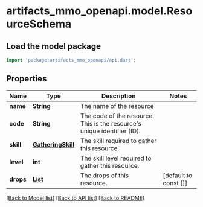 # artifacts_mmo_openapi.model.ResourceSchema

## Load the model package
```dart
import 'package:artifacts_mmo_openapi/api.dart';
```

## Properties
Name | Type | Description | Notes
------------ | ------------- | ------------- | -------------
**name** | **String** | The name of the resource | 
**code** | **String** | The code of the resource. This is the resource's unique identifier (ID). | 
**skill** | [**GatheringSkill**](GatheringSkill.md) | The skill required to gather this resource. | 
**level** | **int** | The skill level required to gather this resource. | 
**drops** | [**List<DropRateSchema>**](DropRateSchema.md) | The drops of this resource. | [default to const []]

[[Back to Model list]](../README.md#documentation-for-models) [[Back to API list]](../README.md#documentation-for-api-endpoints) [[Back to README]](../README.md)



